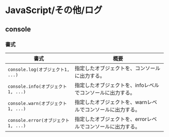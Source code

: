 # JavaScript/その他/ログ

## console

### 書式

| 書式                                | 概要                                                        |
| ----------------------------------- | ----------------------------------------------------------- |
| `console.log(オブジェクト1, ...)`   | 指定したオブジェクトを、コンソールに出力する。              |
| `console.info(オブジェクト1, ...)`  | 指定したオブジェクトを、infoレベルでコンソールに出力する。  |
| `console.warn(オブジェクト1, ...)`  | 指定したオブジェクトを、warnレベルでコンソールに出力する。  |
| `console.error(オブジェクト1, ...)` | 指定したオブジェクトを、errorレベルでコンソールに出力する。 |
